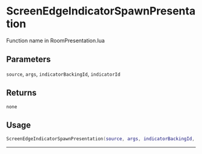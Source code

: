 # ScreenEdgeIndicatorSpawnPresentation
Function name in RoomPresentation.lua
## Parameters
`source`, `args`, `indicatorBackingId`, `indicatorId`
## Returns
`none`
## Usage
```lua
ScreenEdgeIndicatorSpawnPresentation(source, args, indicatorBackingId, indicatorId)
```
---
